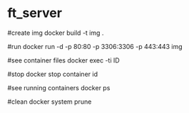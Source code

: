# ft_server

#create img
docker build -t img .

#run
docker run -d -p 80:80 -p 3306:3306 -p 443:443 img

#see container files
docker exec -ti ID

#stop
docker stop container id

#see running containers
docker ps

#clean
docker system prune

